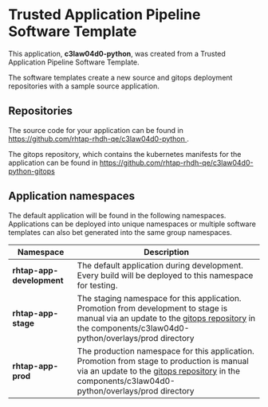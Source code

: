 # Trusted Application Pipeline Software Template

This application, **c3law04d0-python**, was created from a Trusted Application Pipeline Software Template.

The software templates create a new source and gitops deployment repositories with a sample source application. 

## Repositories

The source code for your application can be found in [https://github.com/rhtap-rhdh-qe/c3law04d0-python ](https://github.com/rhtap-rhdh-qe/c3law04d0-python ).
 
The gitops repository, which contains the kubernetes manifests for the application can be found in 
[https://github.com/rhtap-rhdh-qe/c3law04d0-python-gitops ](https://github.com/rhtap-rhdh-qe/c3law04d0-python-gitops ) 

## Application namespaces 

The default application will be found in the following namespaces. Applications can be deployed into unique namespaces or multiple software templates can also bet generated into the same group namespaces.  

|  Namespace   |  Description   |  
| -------- | -------- |   
| **rhtap-app-development** | The default application during development. Every build will be deployed to this namespace for testing. | 
| **rhtap-app-stage** | The staging namespace for this application. Promotion from development to stage is manual via an update to the [gitops repository](https://github.com/rhtap-rhdh-qe/c3law04d0-python-gitops ) in the components/c3law04d0-python/overlays/prod directory |  
| **rhtap-app-prod** | The production namespace for this application. Promotion from stage to production is manual via an update to the [gitops repository](https://github.com/rhtap-rhdh-qe/c3law04d0-python-gitops ) in the components/c3law04d0-python/overlays/prod directory | 